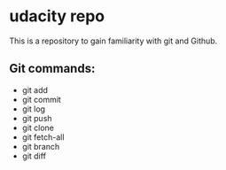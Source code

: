 # udacity repo
This is a repository to gain familiarity with git and Github.

## Git commands:

* git add
* git commit
* git log
* git push
* git clone
* git fetch-all
* git branch
* git diff
